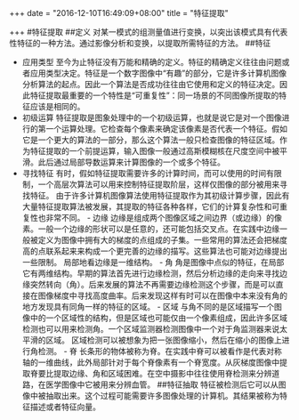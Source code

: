 +++
date = "2016-12-10T16:49:09+08:00"
title = "特征提取"

+++
#特征提取
##定义
对某一模式的组测量值进行变换，以突出该模式具有代表性特征的一种方法。通过影像分析和变换，以提取所需特征的方法。
##特征
* 应用类型 至今为止特征没有万能和精确的定义。特征的精确定义往往由问题或者应用类型决定。特征是一个数字图像中“有趣”的部分，它是许多计算机图像分析算法的起点。因此一个算法是否成功往往由它使用和定义的特征决定。因此特征提取最重要的一个特性是“可重复性”：同一场景的不同图像所提取的特征应该是相同的。
* 初级运算 特征提取是图象处理中的一个初级运算，也就是说它是对一个图像进行的第一个运算处理。它检查每个像素来确定该像素是否代表一个特征。假如它是一个更大的算法的一部分，那么这个算法一般只检查图像的特征区域。作为特征提取的一个前提运算，输入图像一般通过高斯模糊核在尺度空间中被平滑。此后通过局部导数运算来计算图像的一个或多个特征。
* 寻找特征 有时，假如特征提取需要许多的计算时间，而可以使用的时间有限制，一个高层次算法可以用来控制特征提取阶层，这样仅图像的部分被用来寻找特征。
由于许多计算机图像算法使用特征提取作为其初级计算步骤，因此有大量特征提取算法被发展，其提取的特征各种各样，它们的计算复杂性和可重复性也非常不同。 - 边缘 边缘是组成两个图像区域之间边界（或边缘）的像素。一般一个边缘的形状可以是任意的，还可能包括交叉点。在实践中边缘一般被定义为图像中拥有大的梯度的点组成的子集。一些常用的算法还会把梯度高的点联系起来来构成一个更完善的边缘的描写。这些算法也可能对边缘提出一些限制。 局部地看边缘是一维结构。 - 角 角是图像中点似的特征，在局部它有两维结构。早期的算法首先进行边缘检测，然后分析边缘的走向来寻找边缘突然转向（角）。后来发展的算法不再需要边缘检测这个步骤，而是可以直接在图像梯度中寻找高度曲率。后来发现这样有时可以在图像中本来没有角的地方发现具有同角一样的特征的区域。 - 区域 与角不同的是区域描写一个图像中的一个区域性的结构，但是区域也可能仅由一个像素组成，因此许多区域检测也可以用来检测角。一个区域监测器检测图像中一个对于角监测器来说太平滑的区域。 区域检测可以被想象为把一张图像缩小，然后在缩小的图像上进行角检测。 - 脊 长条形的物体被称为脊。在实践中脊可以被看作是代表对称轴的一维曲线，此外局部针对于每个脊像素有一个脊宽度。从灰梯度图像中提取脊要比提取边缘、角和区域困难。在空中摄影中往往使用脊检测来分辨道路，在医学图像中它被用来分辨血管。
##特征抽取
特征被检测后它可以从图像中被抽取出来。这个过程可能需要许多图像处理的计算机。其结果被称为特征描述或者特征向量。


